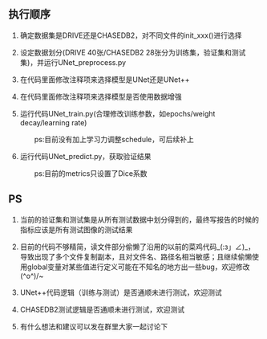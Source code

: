 ## 执行顺序
1. 确定数据集是DRIVE还是CHASEDB2，对不同文件的init_xxx()进行选择

2. 设定数据划分(DRIVE 40张/CHASEDB2 28张分为训练集，验证集和测试集)，并运行UNet_preprocess.py

3. 在代码里面修改注释项来选择模型是UNet还是UNet++

4. 在代码里面修改注释项来选择模型是否使用数据增强

5. 运行代码UNet_train.py(合理修改训练参数，如epochs/weight decay/learning rate)
    <p style="text-indent:2em">ps:目前没有加上学习力调整schedule，可后续补上</p>
    
6. 运行代码UNet_predict.py，获取验证结果
    <p style="text-indent:2em">ps:目前的metrics只设置了Dice系数</p>
    
## PS
1. 当前的验证集和测试集是从所有测试数据中划分得到的，最终写报告的时候的指标应该是所有测试图像的测试结果

2. 目前的代码不够精简，读文件部分偷懒了沿用的以前的菜鸡代码_(:з」∠)_，导致出现了多个文件复制副本，且对文件名、路径名相当敏感；且继续偷懒使用global变量对某些值进行定义可能在不知名的地方出一些bug，欢迎修改\(^o^)/~ 

3. UNet++代码逻辑（训练与测试）是否通顺未进行测试，欢迎测试

4. CHASEDB2测试逻辑是否通顺未进行测试，欢迎测试

5. 有什么想法和建议可以发在群里大家一起讨论下